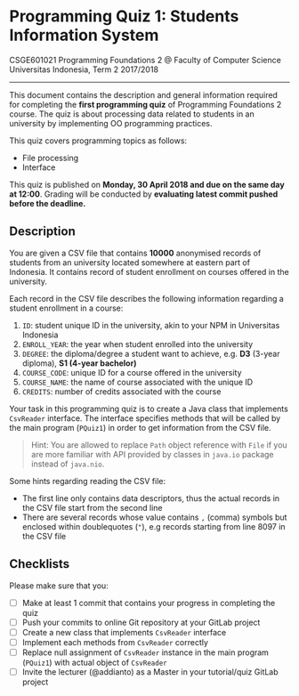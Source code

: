 # Programming Quiz 1: Students Information System

CSGE601021 Programming Foundations 2 @ Faculty of Computer Science Universitas
Indonesia, Term 2 2017/2018

* * *

This document contains the description and general information required for
completing the **first programming quiz** of Programming Foundations 2 course.
The quiz is about processing data related to students in an university by
implementing OO programming practices.

This quiz covers programming topics as follows:

- File processing
- Interface

This quiz is published on **Monday, 30 April 2018 and due on the same day
at 12:00**. Grading will be conducted by **evaluating latest commit pushed
before the deadline.**

## Description

You are given a CSV file that contains **10000** anonymised records of students
from an university located somewhere at eastern part of Indonesia. It contains
record of student enrollment on courses offered in the university.

Each record in the CSV file describes the following information regarding a
student enrollment in a course:

1. `ID`: student unique ID in the university, akin to your NPM in Universitas
Indonesia
2. `ENROLL_YEAR`: the year when student enrolled into the university
3. `DEGREE`: the diploma/degree a student want to achieve, e.g. **D3** (3-year
diploma), **S1 (4-year bachelor)**
4. `COURSE_CODE`: unique ID for a course offered in the university
5. `COURSE_NAME`: the name of course associated with the unique ID
6. `CREDITS`: number of credits associated with the course

Your task in this programming quiz is to create a Java class that implements
`CsvReader` interface. The interface specifies methods that will be called
by the main program (`PQuiz1`) in order to get information from the CSV file.

> Hint: You are allowed to replace `Path` object reference with `File` if you
> are more familiar with API provided by classes in `java.io` package instead
> of `java.nio`.

Some hints regarding reading the CSV file:

- The first line only contains data descriptors, thus the actual records in the
CSV file start from the second line
- There are several records whose value contains `,` (comma) symbols but enclosed
within doublequotes (`"`), e.g records starting from line 8097 in the CSV file

## Checklists

Please make sure that you:

- [ ] Make at least 1 commit that contains your progress in completing the quiz
- [ ] Push your commits to online Git repository at your GitLab project
- [ ] Create a new class that implements `CsvReader` interface
- [ ] Implement each methods from `CsvReader` correctly
- [ ] Replace null assignment of `CsvReader` instance in the main program (`PQuiz1`)
with actual object of `CsvReader`
- [ ] Invite the lecturer (@addianto) as a Master in your tutorial/quiz GitLab
project

